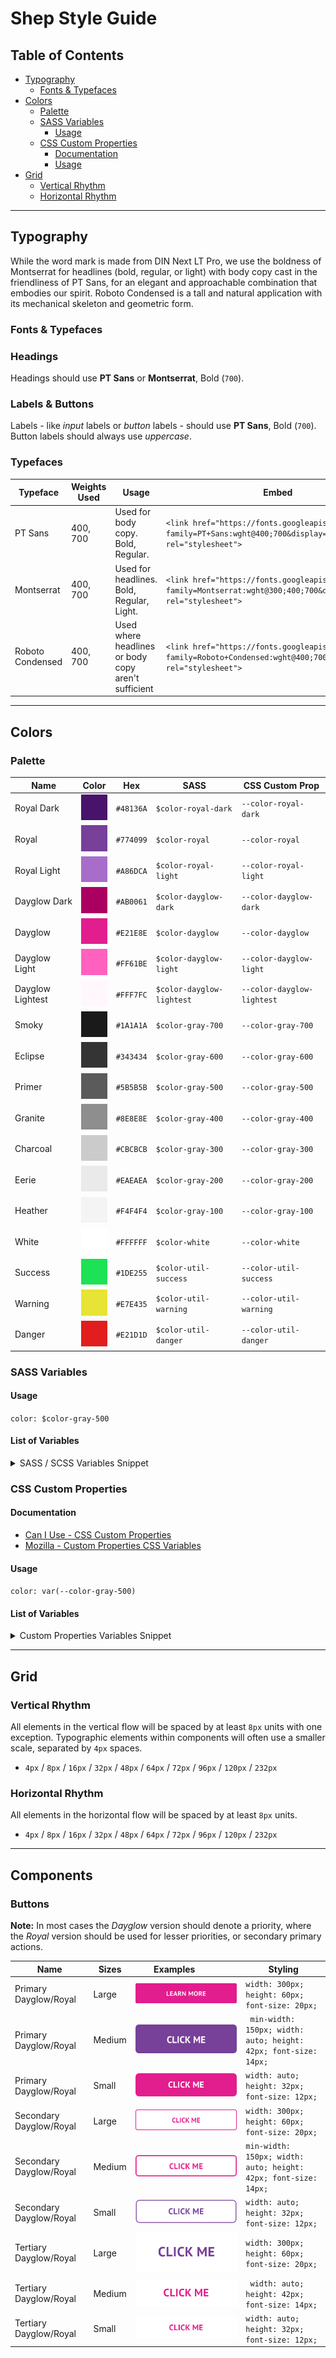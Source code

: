 # Shep Style Guide

## Table of Contents
  - [Typography](#typography)
    - [Fonts & Typefaces](#fonts--typefaces)
  - [Colors](#colors)
    - [Palette](#palette)
    - [SASS Variables](#sass--scss-variables)
      - [Usage](#usage)
    - [CSS Custom Properties](#css-custom-properties)
      - [Documentation](#documentation)
      - [Usage](#usage-1)
  - [Grid](#grid)
    - [Vertical Rhythm](#vertical-rhythm)
    - [Horizontal Rhythm](#horizontal-rhythm)
---


## Typography
While the word mark is made from DIN Next LT Pro, we use the boldness of Montserrat for headlines (bold, regular, or light) with body copy cast in the friendliness of PT Sans, for an elegant and approachable combination that embodies our spirit. Roboto Condensed is a tall and natural application with its mechanical skeleton and geometric form.

### Fonts & Typefaces

### Headings
Headings should use **PT Sans** or **Montserrat**, Bold (`700`). 

### Labels & Buttons
Labels - like _input_ labels or _button_ labels - should use **PT Sans**, Bold (`700`). Button labels should always use _uppercase_. 


### Typefaces

| Typeface | Weights Used | Usage | Embed | Download |
| --- | --- | --- | --- | --- |
| PT Sans  | 400, 700 | Used for body copy. Bold, Regular. | ```<link href="https://fonts.googleapis.com/css2?family=PT+Sans:wght@400;700&display=swap" rel="stylesheet">``` | [Google Fonts](https://fonts.google.com/specimen/PT+Sans?query=PT&sidebar.open&selection.family=PT+Sans:wght@400;700) |
| Montserrat | 400, 700 | Used for headlines. Bold, Regular, Light. | ```<link href="https://fonts.googleapis.com/css2?family=Montserrat:wght@300;400;700&display=swap" rel="stylesheet">``` | [Google Fonts](https://fonts.google.com/specimen/Montserrat?query=Mont&sidebar.open&selection.family=Montserrat:wght@300;400;700) |
| Roboto Condensed | 400, 700 | Used where headlines or body copy aren't sufficient | ```<link href="https://fonts.googleapis.com/css2?family=Roboto+Condensed:wght@400;700&display=swap" rel="stylesheet"> ``` | [Google Fonts](https://fonts.google.com/specimen/Roboto+Condensed?query=Roboto&sidebar.open&selection.family=Roboto+Condensed:wght@400;700)


---

## Colors

### Palette
| Name | Color | Hex | SASS | CSS Custom Prop |
| --- | :---: | --- | --- | --- |
| Royal Dark | ![royal-dark](img/color/royal-dark.svg) | `#48136A` | `$color-royal-dark` | `--color-royal-dark` |
| Royal | ![royal](img/color/royal.svg) | `#774099` | `$color-royal` | `--color-royal` |
| Royal Light | ![royal-light](img/color/royal-light.svg) | `#A86DCA` | `$color-royal-light` | `--color-royal-light` |
| Dayglow Dark | ![dayglow-dark](img/color/dayglow-dark.svg) | `#AB0061` | `$color-dayglow-dark` | `--color-dayglow-dark` |
| Dayglow | ![dayglow](img/color/dayglow.svg) | `#E21E8E` | `$color-dayglow` | `--color-dayglow` |
| Dayglow Light | ![dayglow-light](img/color/dayglow-light.svg) | `#FF61BE` | `$color-dayglow-light` | `--color-dayglow-light` |
| Dayglow Lightest | ![dayglow-lightest](img/color/dayglow-lightest.svg) | `#FFF7FC` | `$color-dayglow-lightest` | `--color-dayglow-lightest` |
| Smoky | ![gray-700](img/color/gray-700.svg) | `#1A1A1A` | `$color-gray-700` | `--color-gray-700` |
| Eclipse | ![gray-600](img/color/gray-600.svg) | `#343434` | `$color-gray-600` | `--color-gray-600` |
| Primer | ![gray-500](img/color/gray-500.svg) | `#5B5B5B` | `$color-gray-500` | `--color-gray-500` |
| Granite | ![gray-400](img/color/gray-400.svg) | `#8E8E8E` | `$color-gray-400` | `--color-gray-400` |
| Charcoal | ![gray-300](img/color/gray-300.svg) | `#CBCBCB` | `$color-gray-300` | `--color-gray-300` |
| Eerie | ![gray-200](img/color/gray-200.svg) | `#EAEAEA` | `$color-gray-200` | `--color-gray-200` |
| Heather | ![gray-100](img/color/gray-100.svg) | `#F4F4F4` | `$color-gray-100` | `--color-gray-100` |
| White | ![white](img/color/white.svg) | `#FFFFFF` | `$color-white` | `--color-white` |
| Success | ![success green](img/color/util-success.svg) | `#1DE255` | `$color-util-success` | `--color-util-success` |
| Warning | ![warning green](img/color/util-warning.svg) | `#E7E435` | `$color-util-warning` | `--color-util-warning` |
| Danger | ![danger green](img/color/util-danger.svg) | `#E21D1D` | `$color-util-danger` | `--color-util-danger` |





### SASS Variables

#### Usage
`color: $color-gray-500`

#### List of Variables
<details>
<summary> SASS / SCSS Variables Snippet </summary>

```
$color-royal:            #774099;
$color-royal-dark:       #48136A;
$color-royal-light:      #A86DCA;  

$color-dayglow:          #E21E8E;  
$color-dayglow-dark:     #AB0061;  
$color-dayglow-light:    #FF61BE;  
$color-dayglow-lightest: #FFF7FC;  

$color-gray-700:         #1A1A1A;  
$color-gray-600:         #343434;  
$color-gray-500:         #5B5B5B;  
$color-gray-400:         #8E8E8E;  
$color-gray-300:         #CBCBCB;  
$color-gray-200:         #EAEAEA;  
$color-gray-100:         #F4F4F4;  

$color-white:            #FFFFFF;

$color-util-success:     #1DE255;
$color-util-warning:     #E7E435;
$color-util-danger:      #E21D1D;

$color-gradient: linear-gradient(135deg, $color-dayglow, $color-royal);

```

</details>


### CSS Custom Properties

#### Documentation
- [Can I Use - CSS Custom Properties](https://caniuse.com/#search=custom%20properties)    
- [Mozilla - Custom Properties CSS Variables](https://developer.mozilla.org/en-US/docs/Web/CSS/--*)

#### Usage
`color: var(--color-gray-500)`
  
#### List of Variables
<details> 
<summary> Custom Properties Variables Snippet </summary>

```
:root {

    --color-royal:            #774099; 
    --color-royal-dark:       #48136A;
    --color-royal-light:      #A86DCA;

    --color-dayglow:          #E21E8E;
    --color-dayglow-dark:     #AB0061;
    --color-dayglow-light:    #FF61BE;
    --color-dayglow-lightest: #FFF7FC;

    --color-gray-600:         #1A1A1A;
    --color-gray-500:         #343434;
    --color-gray-400:         #8E8E8E;
    --color-gray-300:         #CBCBCB;
    --color-gray-200:         #EAEAEA;
    --color-gray-100:         #F4F4F4;

    --color-white:            #FFFFFF;

    --color-util-success:     #1DE255;
    --color-util-warning:     #E7E435;
    --color-util-danger:      #E21D1D;

    --color-gradient: linear-gradient(135deg, --color-dayglow, --color-royal);

}
```
</details>


---


## Grid

### Vertical Rhythm
All elements in the vertical flow will be spaced by at least `8px` units with one exception. Typographic elements within components will often use a smaller scale, separated by `4px` spaces.
- `4px` / `8px` / `16px` / `32px` / `48px` / `64px` / `72px` / `96px` / `120px` / `232px`

### Horizontal Rhythm
All elements in the horizontal flow will be spaced by at least `8px` units.
- `4px` / `8px` / `16px` / `32px` / `48px` / `64px` / `72px` / `96px` / `120px` / `232px`



---



## Components

### Buttons
**Note:** In most cases the _Dayglow_ version should denote a priority, where the _Royal_ version should be used for lesser priorities, or secondary primary actions.

| Name | Sizes | Examples &nbsp; &nbsp; &nbsp; &nbsp; &nbsp; | Styling | 
| ---  | ---   | ---      | ---     |
| Primary Dayglow/Royal | Large | ![Large Primary](img/button/pink.png) | ``` width: 300px; height: 60px; font-size: 20px; ``` | |
| Primary Dayglow/Royal | Medium | ![Medium Primary](img/button/primary-md-royal.svg) | ``` min-width: 150px; width: auto; height: 42px; font-size: 14px;``` |
| Primary Dayglow/Royal | Small | ![Small Primary](img/button/primary-sm-dayglow.svg) | ``` width: auto; height: 32px; font-size: 12px; ``` |
| Secondary Dayglow/Royal | Large | ![Large Secondary](img/button/secondary-lg-dayglow.svg) | ``` width: 300px; height: 60px; font-size: 20px; ``` |
| Secondary Dayglow/Royal | Medium | ![Medium Secondary](img/button/secondary-md-dayglow.svg) | ``` min-width: 150px; width: auto; height: 42px; font-size: 14px; ``` | |
| Secondary Dayglow/Royal | Small | ![Small Secondary](img/button/secondary-sm-royal.svg) | ``` width: auto; height: 32px; font-size: 12px; ``` |
| Tertiary Dayglow/Royal | Large | ![Large Tertiary](img/button/tertiary-lg-royal.svg) | ``` width: 300px; height: 60px; font-size: 20px; ``` |
| Tertiary Dayglow/Royal | Medium | ![Medium Tertiary](img/button/tertiary-md-dayglow.svg) | ``` width: auto; height: 42px; font-size: 14px;``` |
| Tertiary Dayglow/Royal | Small | ![Small Tertiary](img/button/tertiary-sm-dayglow.svg) | ``` width: auto; height: 32px; font-size: 12px; ``` |

